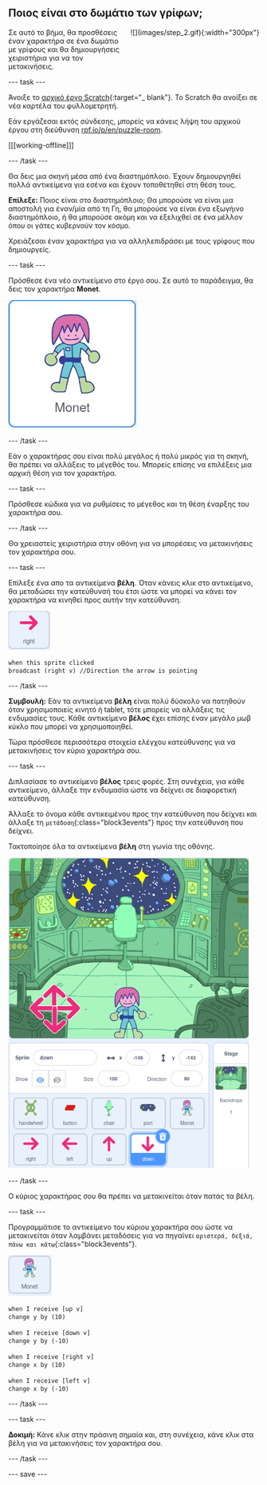 ## Ποιος είναι στο δωμάτιο των γρίφων;

<div style="display: flex; flex-wrap: wrap">
<div style="flex-basis: 200px; flex-grow: 1; margin-right: 15px;">
Σε αυτό το βήμα, θα προσθέσεις έναν χαρακτήρα σε ένα δωμάτιο με γρίφους και θα δημιουργήσεις χειριστήρια για να τον μετακινήσεις.
</div>
<div>
![](images/step_2.gif){:width="300px"}
</div>
</div>

--- task ---

Άνοιξε το [αρχικό έργο Scratch](https://scratch.mit.edu/projects/531567946/editor/){:target="_ blank"}. Το Scratch θα ανοίξει σε νέα καρτέλα του φυλλομετρητή.

Εάν εργάζεσαι εκτός σύνδεσης, μπορείς να κάνεις λήψη του αρχικού έργου στη διεύθυνση [rpf.io/p/en/puzzle-room](https://rpf.io/p/en/puzzle-room).

[[[working-offline]]]

--- /task ---

Θα δεις μια σκηνή μέσα από ένα διαστημόπλοιο. Έχουν δημιουργηθεί πολλά αντικείμενα για εσένα και έχουν τοποθετηθεί στη θέση τους.

**Επίλεξε:** Ποιος είναι στο διαστημόπλοιο; Θα μπορούσε να είναι μια αποστολή για έναν/μία από τη Γη, θα μπορούσε να είναι ένα εξωγήινο διαστημόπλοιο, ή θα μπορούσε ακόμη και να εξελιχθεί σε ένα μέλλον όπου οι γάτες κυβερνούν τον κόσμο.

Χρειάζεσαι έναν χαρακτήρα για να αλληλεπιδράσει με τους γρίφους που δημιουργείς.

--- task ---

Πρόσθεσε ένα νέο αντικείμενο στο έργο σου. Σε αυτό το παράδειγμα, θα δεις τον χαρακτήρα **Monet**.

![Κινούμενο gif του αντικειμένου Monet από το Scratch.](images/monet.gif)

--- /task ---

Εάν ο χαρακτήρας σου είναι πολύ μεγάλος ή πολύ μικρός για τη σκηνή, θα πρέπει να αλλάξεις το μέγεθός του. Μπορείς επίσης να επιλέξεις μια αρχική θέση για τον χαρακτήρα.

--- task ---

Πρόσθεσε κώδικα για να ρυθμίσεις το μέγεθος και τη θέση έναρξης του χαρακτήρα σου.

--- /task ---

Θα χρειαστείς χειριστήρια στην οθόνη για να μπορέσεις να μετακινήσεις τον χαρακτήρα σου.

--- task ---

Επίλεξε ένα απο τα αντικείμενα **βέλη**. Όταν κάνεις κλικ στο αντικείμενο, θα μεταδώσει την κατεύθυνσή του έτσι ώστε να μπορεί να κάνει τον χαρακτήρα να κινηθεί προς αυτήν την κατεύθυνση.

![Αντικείμενο βέλος.](images/arrow-sprite.png)

```blocks3
when this sprite clicked
broadcast (right v) //Direction the arrow is pointing
```

--- /task ---

**Συμβουλή:** Εάν τα αντικείμενα **βέλη** είναι πολύ δύσκολο να πατηθούν όταν χρησιμοποιείς κινητό ή tablet, τότε μπορείς να αλλάξεις τις ενδυμασίες τους. Κάθε αντικείμενο **βέλος** έχει επίσης έναν μεγάλο μωβ κύκλο που μπορεί να χρησιμοποιηθεί.

Τώρα πρόσθεσε περισσότερα στοιχεία ελέγχου κατεύθυνσης για να μετακινήσεις τον κύριο χαρακτήρα σου.

--- task ---

Διπλασίασε το αντικείμενο **βέλος** τρεις φορές. Στη συνέχεια, για κάθε αντικείμενο, άλλαξε την ενδυμασία ώστε να δείχνει σε διαφορετική κατεύθυνση.

Άλλαξε το όνομα κάθε αντικειμένου προς την κατεύθυνση που δείχνει και άλλαξε τη `μετάδοση`{:class="block3events"} προς την κατεύθυνση που δείχνει.

Τακτοποίησε όλα τα αντικείμενα **βέλη** στη γωνία της οθόνης.

![Η διαστημική σκηνή με τέσσερα βέλη στην κάτω αριστερή γωνία, που δείχνουν προς τις κατευθύνσεις της πυξίδας.](images/arrows.png)

--- /task ---

Ο κύριος χαρακτήρας σου θα πρέπει να μετακινείται όταν πατάς τα βέλη.

--- task ---

Προγραμμάτισε το αντικείμενο του κύριου χαρακτήρα σου ώστε να μετακινείται όταν λαμβάνει μεταδόσεις για να πηγαίνει `αριστερά, δεξιά, πάνω και κάτω`{:class="block3events"}.

![Αντικείμενο Monet.](images/monet-sprite.png)

```blocks3
when I receive [up v]
change y by (10)

when I receive [down v]
change y by (-10)

when I receive [right v]
change x by (10)

when I receive [left v]
change x by (-10)
```

--- /task ---

--- task ---

**Δοκιμή:** Κάνε κλικ στην πράσινη σημαία και, στη συνέχεια, κάνε κλικ στα βέλη για να μετακινήσεις τον χαρακτήρα σου.

--- /task ---


--- save ---
